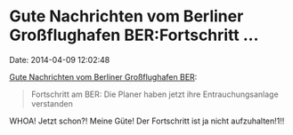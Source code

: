 Gute Nachrichten vom Berliner Großflughafen BER:Fortschritt \...
================================================================

Date: 2014-04-09 12:02:48

[Gute Nachrichten vom Berliner Großflughafen
BER](http://www.tagesspiegel.de/9735726.html):

> Fortschritt am BER: Die Planer haben jetzt ihre Entrauchungsanlage
> verstanden

WHOA! Jetzt schon?! Meine Güte! Der Fortschritt ist ja nicht
aufzuhalten!1!!
